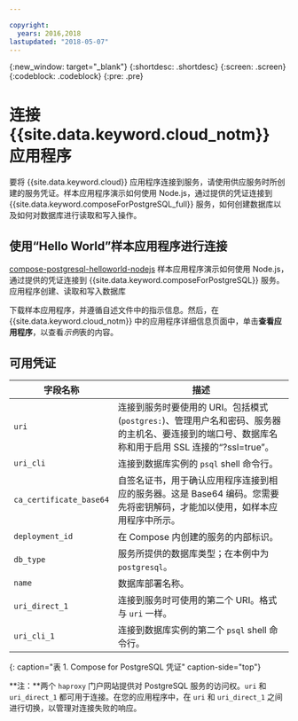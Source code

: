 ```yaml
---

copyright:
  years: 2016,2018
lastupdated: "2018-05-07"
---
```


{:new_window: target="_blank"}
{:shortdesc: .shortdesc}
{:screen: .screen}
{:codeblock: .codeblock}
{:pre: .pre}

# 连接 {{site.data.keyword.cloud_notm}} 应用程序

要将 {{site.data.keyword.cloud}} 应用程序连接到服务，请使用供应服务时所创建的服务凭证。样本应用程序演示如何使用 Node.js，通过提供的凭证连接到 {{site.data.keyword.composeForPostgreSQL_full}} 服务，如何创建数据库以及如何对数据库进行读取和写入操作。

## 使用“Hello World”样本应用程序进行连接

[compose-postgresql-helloworld-nodejs](https://github.com/IBM-Bluemix/compose-postgresql-helloworld-nodejs) 样本应用程序演示如何使用 Node.js，通过提供的凭证连接到 {{site.data.keyword.composeForPostgreSQL}} 服务。应用程序创建、读取和写入数据库

下载样本应用程序，并遵循自述文件中的指示信息。然后，在 {{site.data.keyword.cloud_notm}} 中的应用程序详细信息页面中，单击**查看应用程序**，以查看*示例*表的内容。

## 可用凭证

字段名称|描述
----------|-----------
`uri`|连接到服务时要使用的 URI。包括模式 (`postgres:`)、管理用户名和密码、服务器的主机名、要连接到的端口号、数据库名称和用于启用 SSL 连接的“?ssl=true”。
`uri_cli`|连接到数据库实例的 `psql` shell 命令行。
`ca_certificate_base64`|自签名证书，用于确认应用程序连接到相应的服务器。这是 Base64 编码。您需要先将密钥解码，才能加以使用，如样本应用程序中所示。
`deployment_id`|在 Compose 内创建的服务的内部标识。
`db_type`|服务所提供的数据库类型；在本例中为 `postgresql`。
`name`|数据库部署名称。
`uri_direct_1`|连接到服务时可使用的第二个 URI。格式与 `uri` 一样。
`uri_cli_1`|连接到数据库实例的第二个 `psql` shell 命令行。
{: caption="表 1. Compose for PostgreSQL 凭证" caption-side="top"}

**注：**两个 `haproxy` 门户网站提供对 PostgreSQL 服务的访问权。`uri` 和 `uri_direct_1` 都可用于连接。在您的应用程序中，在 `uri` 和 `uri_direct_1` 之间进行切换，以管理对连接失败的响应。

